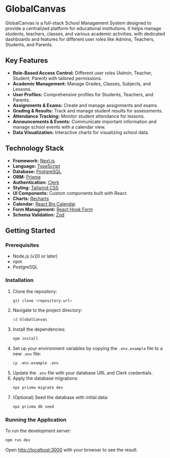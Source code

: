 # GlobalCanvas

GlobalCanvas is a full-stack School Management System designed to provide a centralized platform for educational institutions. It helps manage students, teachers, classes, and various academic activities, with dedicated dashboards and features for different user roles like Admins, Teachers, Students, and Parents.

## Key Features

*   **Role-Based Access Control:** Different user roles (Admin, Teacher, Student, Parent) with tailored permissions.
*   **Academic Management:** Manage Grades, Classes, Subjects, and Lessons.
*   **User Profiles:** Comprehensive profiles for Students, Teachers, and Parents.
*   **Assignments & Exams:** Create and manage assignments and exams.
*   **Grading & Results:** Track and manage student results for assessments.
*   **Attendance Tracking:** Monitor student attendance for lessons.
*   **Announcements & Events:** Communicate important information and manage school events with a calendar view.
*   **Data Visualization:** Interactive charts for visualizing school data.

## Technology Stack

*   **Framework:** [Next.js](https://nextjs.org/)
*   **Language:** [TypeScript](https://www.typescriptlang.org/)
*   **Database:** [PostgreSQL](https://www.postgresql.org/)
*   **ORM:** [Prisma](https://www.prisma.io/)
*   **Authentication:** [Clerk](https://clerk.com/)
*   **Styling:** [Tailwind CSS](https://tailwindcss.com/)
*   **UI Components:** Custom components built with React.
*   **Charts:** [Recharts](httpss://recharts.org/)
*   **Calendar:** [React Big Calendar](http://jquense.github.io/react-big-calendar/)
*   **Form Management:** [React Hook Form](https://react-hook-form.com/)
*   **Schema Validation:** [Zod](https://zod.dev/)

## Getting Started

### Prerequisites

*   Node.js (v20 or later)
*   npm
*   PostgreSQL

### Installation

1.  Clone the repository:
    ```bash
    git clone <repository-url>
    ```
2.  Navigate to the project directory:
    ```bash
    cd GlobalCanvas
    ```
3.  Install the dependencies:
    ```bash
    npm install
    ```
4.  Set up your environment variables by copying the `.env.example` file to a new `.env` file:
    ```bash
    cp .env.example .env
    ```
5.  Update the `.env` file with your database URL and Clerk credentials.
6.  Apply the database migrations:
    ```bash
    npx prisma migrate dev
    ```
7.  (Optional) Seed the database with initial data:
    ```bash
    npx prisma db seed
    ```

### Running the Application

To run the development server:

```bash
npm run dev
```

Open [http://localhost:3000](http://localhost:3000) with your browser to see the result.
